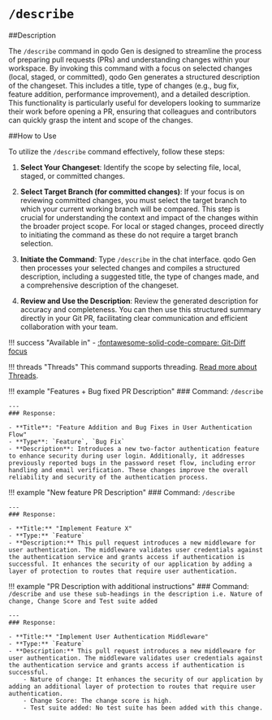# `/describe`

##Description

The `/describe` command in qodo Gen is designed to streamline the process of preparing pull requests (PRs) and understanding changes within your workspace. By invoking this command with a focus on selected changes (local, staged, or committed), qodo Gen generates a structured description of the changeset. This includes a title, type of changes (e.g., bug fix, feature addition, performance improvement), and a detailed description. This functionality is particularly useful for developers looking to summarize their work before opening a PR, ensuring that colleagues and contributors can quickly grasp the intent and scope of the changes.

##How to Use

To utilize the `/describe` command effectively, follow these steps:

1. **Select Your Changeset**: Identify the scope by selecting file, local, staged, or committed changes. 

2. **Select Target Branch (for committed changes)**: If your focus is on reviewing committed changes, you must select the target branch to which your current working branch will be compared. This step is crucial for understanding the context and impact of the changes within the broader project scope. For local or staged changes, proceed directly to initiating the command as these do not require a target branch selection.

3. **Initiate the Command**: Type `/describe` in the chat interface. qodo Gen then processes your selected changes and compiles a structured description, including a suggested title, the type of changes made, and a comprehensive description of the changeset.

4. **Review and Use the Description**: Review the generated description for accuracy and completeness. You can then use this structured summary directly in your Git PR, facilitating clear communication and efficient collaboration with your team.

!!! success "Available in"
    - [:fontawesome-solid-code-compare: Git-Diff focus](../focus/git-diff.md)

!!! threads "Threads"
    This command supports threading. [Read more about Threads](../threads.md).


!!! example "Features + Bug fixed PR Description"
    ### Command: 
    `/describe`

    ---
    ### Response:
    
    - **Title**: "Feature Addition and Bug Fixes in User Authentication Flow"
    - **Type**: `Feature`, `Bug Fix`
    - **Description**: Introduces a new two-factor authentication feature to enhance security during user login. Additionally, it addresses previously reported bugs in the password reset flow, including error handling and email verification. These changes improve the overall reliability and security of the authentication process.
        

!!! example "New feature PR Description"
    ### Command: 
    `/describe`

    ---
    ### Response:
    
    - **Title:** "Implement Feature X"
    - **Type:** `Feature`
    - **Description:** This pull request introduces a new middleware for user authentication. The middleware validates user credentials against the authentication service and grants access if authentication is successful. It enhances the security of our application by adding a layer of protection to routes that require user authentication.

!!! example "PR Description with additional instructions"
    ### Command: 
    `/describe and use these sub-headings in the description i.e. Nature of change, Change Score and Test suite added`

    ---
    ### Response:

    - **Title:** "Implement User Authentication Middleware" 
    - **Type:** `Feature`
    - **Description:** This pull request introduces a new middleware for user authentication. The middleware validates user credentials against the authentication service and grants access if authentication is successful.
        - Nature of change: It enhances the security of our application by adding an additional layer of protection to routes that require user authentication.
        - Change Score: The change score is high.
        - Test suite added: No test suite has been added with this change.
